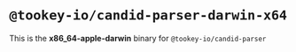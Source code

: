 # `@tookey-io/candid-parser-darwin-x64`

This is the **x86_64-apple-darwin** binary for `@tookey-io/candid-parser`
